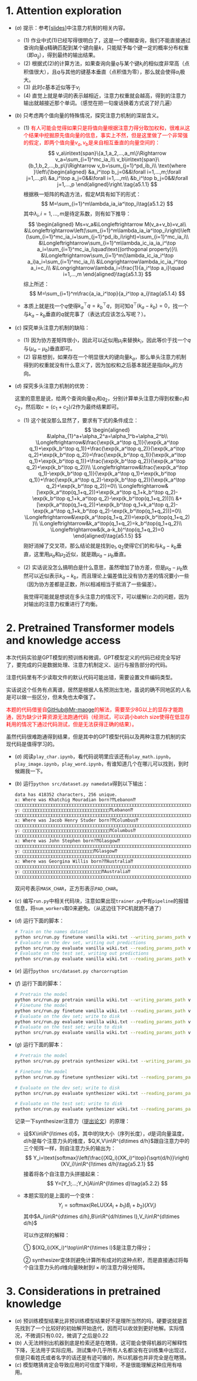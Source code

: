 # 1. Attention exploration

- $(a)$ 提示：参考[[slides](http://web.stanford.edu/class/cs224n/slides/cs224n-2022-lecture09-transformers.pdf)]中注意力机制的相关内容。

  - $(1)$ 作业中式$(1)$已经写得很明白了，这是一个模糊查询，我们不能直接通过查询向量$q$精确匹配到某个键向量$k$，只能赋予每个键一定的概率分布权重（即$\alpha_{ij}$），得到最终的输出结果。
  - $(2)$ 根据式$(2)$的计算方法，如果查询向量$q$与某个键$k_i$的相似度非常高（点积值很大），且$q$与其他的键基本垂直（点积值为零），那么就会使得$\alpha_i$极大。
  - $(3)$ 此时$c$基本近似等于$v_i$
  - $(4)$ 直觉上就是单词的表示越相近，注意力权重就会越高，得到的注意力输出就越接近那个单词。（感觉在把一句废话换着方式说了好几遍）

- $(b)$ 只考虑两个值向量的特殊情况，探究注意力机制的深层含义。

  - $(1)$ <font color=red>有人可能会觉得如果只是将值向量根据注意力得分取加权和，很难从这个结果中挖掘原先值向量的信息，事实上不然，但是这里做了一个非常强的假定，即两个值向量$v_a,v_b$是来自相互垂直的向量空间的：</font>
    $$
    v_a\in\text{span}\{a_1,a_2,...,a_m\}\Rightarrow v_a=\sum_{i=1}^mc_ia_i\\
    v_b\in\text{span}\{b_1,b_2,...,b_p\}\Rightarrow v_b=\sum_{j=1}^pd_ib_i\\
    \text{where }\left\{\begin{aligned}
    &a_i^\top b_j=0&&\forall i=1,...,m;\forall j=1,...,p\\
    &a_i^\top a_j=0&&\forall i=1,...,m\\
    &b_i^\top b_j=0&&\forall j=1,...,p
    \end{aligned}\right.\tag{a5.1.1}
    $$
    根据秩一矩阵的构造方法，假定$M$具有如下的形式：
    $$
    M=\sum_{i=1}^m\lambda_ia_ia^\top_i\tag{a5.1.2}
    $$
    其中$\lambda_i,i=1,...,m$是待定系数，则有如下推导：
    $$
    \begin{aligned}
    Ms=v_a&\Longleftrightarrow M(v_a+v_b)=v_a\\
    &\Longleftrightarrow\left(\sum_{i=1}^m\lambda_ia_ia^\top_i\right)\left(\sum_{i=1}^mc_ia_i+\sum_{j=1}^pd_ib_i\right)=\sum_{i=1}^mc_ia_i\\
    &\Longleftrightarrow\sum_{i=1}^m\lambda_ic_ia_ia_i^\top a_i=\sum_{i=1}^mc_ia_i\quad\text{(orthogonal property)}\\
    &\Longleftrightarrow\sum_{i=1}^m(\lambda_ic_ia_i^\top a_i)a_i=\sum_{i=1}^mc_ia_i\\
    &\Longrightarrow\lambda_ic_ia_i^\top a_i=c_i\\
    &\Longrightarrow\lambda_i=\frac{1}{a_i^\top a_i}\quad i=1,...,m
    \end{aligned}\tag{a5.1.3}
    $$
    综上所述：
    $$
    M=\sum_{i=1}^m\frac{a_ia_i^\top}{a_i^\top a_i}\tag{a5.1.4}
    $$

  - 本质上就是找一个$q$使得$k_a^\top q=k_b^\top q$，则可知$q^\top (k_a-k_b)=0$，找一个与$k_a-k_b$垂直的$q$就完事了（表达式应该怎么写呢？）。

- $(c)$ 探究单头注意力机制的缺陷：

  - $(1)$ 因为协方差矩阵很小，因此可以近似用$\mu_i$来替换$k_i$，因此等价于找一个$q$与$(\mu_a-\mu_b)$垂直即可。
  - $(2)$ 容易想到，如果存在一个明显很大的键向量$k_a$，那么单头注意力机制得到的权重就没有什么意义了，因为加权和之后基本就还是指向$k_a$的方向。

- $(d)$ 探究多头注意力机制的优势：

  这里的意思是说，给两个查询向量$q_1$和$q_2$，分别计算单头注意力得到权重$c_1$和$c_2$，然后取$c=(c_1+c_2)/2$作为最终结果即可。

  - $(1)$ 这个就没那么显然了，要求有下式的条件成立：
    $$
    \begin{aligned}
    &\alpha_{1}^a+\alpha_2^a=\alpha_1^b+\alpha_2^b\\
    \Longleftrightarrow&\frac{\exp(k_a^\top q_1)}{\exp(k_a^\top q_1)+\exp(k_b^\top q_1)}+\frac{\exp(k_a^\top q_2)}{\exp(k_a^\top q_2)+\exp(k_b^\top q_2)}=\frac{\exp(k_b^\top q_1)}{\exp(k_a^\top q_1)+\exp(k_b^\top q_1)}+\frac{\exp(k_b^\top q_2)}{\exp(k_a^\top q_2)+\exp(k_b^\top q_2)}\\
    \Longleftrightarrow&\frac{\exp(k_a^\top q_1)-\exp(k_b^\top q_1)}{\exp(k_a^\top q_1)+\exp(k_b^\top q_1)}+\frac{\exp(k_a^\top q_2)-\exp(k_b^\top q_2)}{\exp(k_a^\top q_2)+\exp(k_b^\top q_2)}=0\\
    \Longleftrightarrow&[\exp(k_a^\top(q_1+q_2))+\exp(k_a^\top q_1+k_b^\top q_2)-\exp(k_b^\top q_1+k_a^\top q_2)-\exp(k_b^\top(q_1+q_2))]\\
    &+[\exp(k_a^\top(q_1+q_2))+\exp(k_b^\top q_1+k_a^\top q_2)-\exp(k_a^\top q_1+k_b^\top q_2)-\exp(k_b^\top(q_1+q_2))]=0\\
    \Longleftrightarrow&\exp(k_a^\top(q_1+q_2))=\exp(k_b^\top(q_1+q_2))\\
    \Longleftrightarrow&k_a^\top(q_1+q_2)=k_b^\top(q_1+q_2)\\
    \Longleftrightarrow&(k_a-k_b)^\top(q_1+q_2)=0
    \end{aligned}\tag{a5.1.5}
    $$
    刚好消掉了交叉项，那么结论就是找到$q_1,q_2$使得它们的和与$k_a-k_b$垂直，这里用$\mu_a$和$\mu_2$近似，就是跟$\mu_a-\mu_b$垂直。

  - $(2)$ 实话说没怎么搞明白是什么意思，虽然增加了协方差，但是$\mu_a-\mu_b$依然可以近似表示$k_a-k_b$，而且理论上偏差值比没有协方差的情况要小一些（因为协方差都是正数，所以相减相当于抵消了一些偏差）。

    我觉得可能就是想说在多头注意力的情况下，可以缓解$(c.2)$的问题，因为对输出的注意力权重进行了均衡。

# 2. Pretrained Transformer models and knowledge access

本次代码实验是$\text{GPT}$模型的预训练和微调，$\text{GPT}$模型定义的代码已经完全写好了，要完成的只是数据处理、注意力机制定义、运行与报告部分的代码。

注意代码里有不少读取文件的默认代码可能出错，需要设置文件编码类型。

实话说这个任务有点离谱，居然是根据人名预测出生地，虽说的确不同地区的人名是可以做一些区分，但未免也太牵强了。

<font color=red>本题的代码借鉴自[GitHub@Mr-maoge](https://github.com/Mr-maoge/CS-Courses-Study)的解法，需要至少$8\text{G}$以上的显存才能跑通，因为缺少计算资源无法跑通代码（经测试，可以调小$\text{batch size}$使得在低显存耗用的情况下通过代码测试，但是无法获得正确的结果）。</font>

虽然代码很难跑通得到结果，但是其中的$\text{GPT}$模型代码以及两种注意力机制的实现代码是值得学习的。

- $(a)$ 阅读`play_char.ipynb`，看代码说明里应该还有`play_math.ipynb`，`play_image.ipynb`，`play_word.ipynb`，有谁知道几个在哪儿可以找到，到时候踢我一下。

- $(b)$ 运行`python src/dataset.py namedata`得到以下输出：

  ```
  data has 418352 characters, 256 unique.
  x: Where was Khatchig Mouradian born?⁇Lebanon⁇□□□□□□□□□□□□□□□□□□□□□□□□□□□□□□□□□□□□□□□□□□□□□□□□□□□□□□□□□□□□□□□□□□□□□□□□□□□□□□□□□□□□
  y: □□□□□□□□□□□□□□□□□□□□□□□□□□□□□□□□□⁇Lebanon⁇□□□□□□□□□□□□□□□□□□□□□□□□□□□□□□□□□□□□□□□□□□□□□□□□□□□□□□□□□□□□□□□□□□□□□□□□□□□□□□□□□□□□□
  x: Where was Jacob Henry Studer born?⁇Columbus⁇□□□□□□□□□□□□□□□□□□□□□□□□□□□□□□□□□□□□□□□□□□□□□□□□□□□□□□□□□□□□□□□□□□□□□□□□□□□□□□□□□□□
  y: □□□□□□□□□□□□□□□□□□□□□□□□□□□□□□□□□⁇Columbus⁇□□□□□□□□□□□□□□□□□□□□□□□□□□□□□□□□□□□□□□□□□□□□□□□□□□□□□□□□□□□□□□□□□□□□□□□□□□□□□□□□□□□□
  x: Where was John Stephen born?⁇Glasgow⁇□□□□□□□□□□□□□□□□□□□□□□□□□□□□□□□□□□□□□□□□□□□□□□□□□□□□□□□□□□□□□□□□□□□□□□□□□□□□□□□□□□□□□□□□□□
  y: □□□□□□□□□□□□□□□□□□□□□□□□□□□⁇Glasgow⁇□□□□□□□□□□□□□□□□□□□□□□□□□□□□□□□□□□□□□□□□□□□□□□□□□□□□□□□□□□□□□□□□□□□□□□□□□□□□□□□□□□□□□□□□□□□
  x: Where was Georgina Willis born?⁇Australia⁇□□□□□□□□□□□□□□□□□□□□□□□□□□□□□□□□□□□□□□□□□□□□□□□□□□□□□□□□□□□□□□□□□□□□□□□□□□□□□□□□□□□□□
  y: □□□□□□□□□□□□□□□□□□□□□□□□□□□□□□⁇Australia⁇□□□□□□□□□□□□□□□□□□□□□□□□□□□□□□□□□□□□□□□□□□□□□□□□□□□□□□□□□□□□□□□□□□□□□□□□□□□□□□□□□□□□□□
  ```

  双问号表示`MASK_CHAR`，正方形表示`PAD_CHAR`。

- $(c)$ 编写`run.py`中相关代码块，注意如果出现`trainer.py`中有`pipeline`的报错信息，将`num_workers`取$0$来避免。（从这边往下$\text{PC}$机就跑不通了）

- $(d)$ 运行下面的脚本：

  ```bash
  # Train on the names dataset
  python src/run.py finetune vanilla wiki.txt --writing_params_path vanilla.model.params --finetune_corpus_path birth_places_train.tsv
  # Evaluate on the dev set, writing out predictions
  python src/run.py evaluate vanilla wiki.txt --reading_params_path vanilla.model.params --eval_corpus_path birth_dev.tsv --outputs_path vanilla.nopretrain.dev.predictions
  # Evaluate on the test set, writing out predictions
  python src/run.py evaluate vanilla wiki.txt --reading_params_path vanilla.model.params --eval_corpus_path birth_test_inputs.tsv --outputs_path vanilla.nopretrain.test.predictions
  ```

- $(e)$ 运行`python src/dataset.py charcorruption`

- $(f)$ 运行下面的脚本：

  ```bash
  # Pretrain the model
  python src/run.py pretrain vanilla wiki.txt --writing_params_path vanilla.pretrain.params
  # Finetune the model
  python src/run.py finetune vanilla wiki.txt --reading_params_path vanilla.pretrain.params --writing_params_path vanilla.finetune.params --finetune_corpus_path birth_places_train.tsv
  # Evaluate on the dev set; write to disk
  python src/run.py evaluate vanilla wiki.txt --reading_params_path vanilla.finetune.params --eval_corpus_path birth_dev.tsv --outputs_path vanilla.pretrain.dev.predictions
  # Evaluate on the test set; write to disk
  python src/run.py evaluate vanilla wiki.txt --reading_params_path vanilla.finetune.params --eval_corpus_path birth_test_inputs.tsv --outputs_path vanilla.pretrain.test.predictions
  ```

- $(g)$  运行下面的脚本：

  ```bash
  # Pretrain the model
  python src/run.py pretrain synthesizer wiki.txt --writing_params_path synthesizer.pretrain.params
  
  # Finetune the model
  python src/run.py finetune synthesizer wiki.txt --reading_params_path synthesizer.pretrain.params --writing_params_path synthesizer.finetune.params --finetune_corpus_path birth_places_train.tsv
  
  # Evaluate on the dev set; write to disk
  python src/run.py evaluate synthesizer wiki.txt --reading_params_path synthesizer.finetune.params --eval_corpus_path birth_dev.tsv --outputs_path synthesizer.pretrain.dev.predictions
  
  # Evaluate on the test set; write to disk
  python src/run.py evaluate synthesizer wiki.txt --reading_params_path synthesizer.finetune.params --eval_corpus_path birth_test_inputs.tsv --outputs_path synthesizer.pretrain.test.predictions
  ```

  记录一下$\text{synthesizer}$注意力（[提出论文](https://arxiv.org/abs/2005.00743)）的原理：

  - 设$X\in\R^{l\times d}$，其中$l$的块大小（序列长度），$d$是词向量温度，$d/h$是每个注意力头的维度，$Q,K,V\in\R^{d\times d/h}$跟自注意力中的三个矩阵一样，则自注意力头的输出为：
    $$
    Y_i=\text{softmax}\left(\frac{(XQ_i)(XK_i)^\top}{\sqrt{d/h}}\right)(XV_i)\in\R^{l\times d/h}\tag{a5.2.1}
    $$
    接着将各个自注意力头拼接起来：
    $$
    Y=[Y_1;...;Y_h]A\in\R^{l\times d}\tag{a5.2.2}
    $$
    
  - 本题实现的是上面的一个变体：
    $$
    Y_i=\text{softmax}(\text{ReLU}(XA_i+b_1)B_i+b_2)(XV_i)\tag{a5.2.3}
    $$
    其中$A_i\in\R^{d\times d/h},B\in\R^{d/h\times l},V_i\in\R^{d\times d/h}$
  
    可以作这样的解释：
    
    ① $(XQ_i)(XK_i)^\top\in\R^{l\times l}$是注意力得分；
    
    ② $\text{synthesizer}$变体则避免计算所有成对的这种点积，而是直接通过将每个自注意力头的$d$维向量映射到$l\times l$的注意力得分矩阵。
  
  

# 3. Considerations in pretrained knowledge

- $(a)$ 预训练模型结果比非预训练模型结果好不是理所当然的吗，硬要说就是首先找到了一个比较好的初始解开始迭代，因而可以收敛到更好地解。实际情况，不微调只有$0.02$，微调了之后是$0.22$
- $(b)$ 人无法辨别出机器到底是检索还是在瞎猜，这可能会使得机器的可解释性下降，无法用于实际应用。测试集中几乎所有人名都没有在训练集中出现过，但是只看姓氏或者名字的话还是有迹可循的，所以机器也并非完全是在瞎猜。
- $(c)$ 模型瞎猜肯定会导致应用的可信度下降呗，不是很能理解这种应用有啥用。

